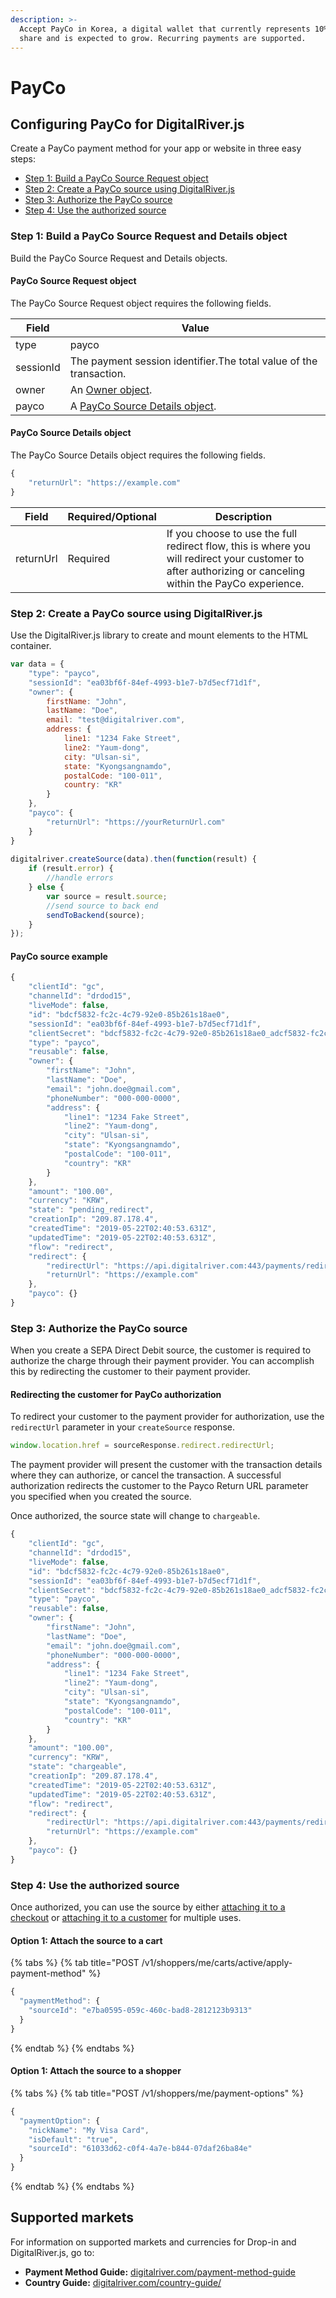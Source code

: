 ```yaml
---
description: >-
  Accept PayCo in Korea, a digital wallet that currently represents 10% market
  share and is expected to grow. Recurring payments are supported.
---
```


# PayCo

## Configuring PayCo for DigitalRiver.js

Create a PayCo payment method for your app or website in three easy steps:

* [Step 1: Build a PayCo Source Request object](korea-payco.md#step-1-build-a-payco-source-request-and-details-object)
* [Step 2: Create a PayCo source using DigitalRiver.js](korea-payco.md#step-2-create-a-payco-source-using-digitalriver-js)
* [Step 3: Authorize the PayCo source](korea-payco.md#step-3-authorize-the-payco-source)
* [Step 4: Use the authorized source](korea-payco.md#step-4-use-the-authorized-source)

### Step 1: Build a PayCo Source Request and Details object

Build the PayCo Source Request and Details objects.&#x20;

#### PayCo Source Request object

The PayCo Source Request object requires the following fields.

| Field     | Value                                                                        |
| --------- | ---------------------------------------------------------------------------- |
| type      | payco                                                                        |
| sessionId | The payment session identifier.The total value of the transaction.           |
| owner     | An [Owner object](common-payment-objects.md#owner-object).                   |
| payco     | A [PayCo Source Details object](korea-payco.md#payco-source-details-object). |

#### PayCo Source Details object

The PayCo Source Details object requires the following fields.

```javascript
{
    "returnUrl": "https://example.com"
}
```

| Field     | Required/Optional | Description                                                                                                                                               |
| --------- | ----------------- | --------------------------------------------------------------------------------------------------------------------------------------------------------- |
| returnUrl | Required          | If you choose to use the full redirect flow, this is where you will redirect your customer to after authorizing or canceling within the PayCo experience. |

### Step 2: Create a PayCo source using DigitalRiver.js

Use the DigitalRiver.js library to create and mount elements to the HTML container.

```javascript
var data = {
    "type": "payco",
    "sessionId": "ea03bf6f-84ef-4993-b1e7-b7d5ecf71d1f",
    "owner": {
        firstName: "John",
        lastName: "Doe",
        email: "test@digitalriver.com",
        address: {
            line1: "1234 Fake Street",
            line2: "Yaum-dong",
            city: "Ulsan-si",
            state: "Kyongsangnamdo",
            postalCode: "100-011",
            country: "KR"
        }
    },
    "payco": {
        "returnUrl": "https://yourReturnUrl.com"
    }
}
  
digitalriver.createSource(data).then(function(result) {
    if (result.error) {
        //handle errors
    } else {
        var source = result.source;
        //send source to back end
        sendToBackend(source);
    }
});
```

#### PayCo source example

```javascript
{
    "clientId": "gc",
    "channelId": "drdod15",
    "liveMode": false,
    "id": "bdcf5832-fc2c-4c79-92e0-85b261s18ae0",
    "sessionId": "ea03bf6f-84ef-4993-b1e7-b7d5ecf71d1f",    
    "clientSecret": "bdcf5832-fc2c-4c79-92e0-85b261s18ae0_adcf5832-fc2c-4c79-92e0-85b261s18ae0",
    "type": "payco",
    "reusable": false,
    "owner": {
        "firstName": "John",
        "lastName": "Doe",
        "email": "john.doe@gmail.com",
        "phoneNumber": "000-000-0000",
        "address": {
            "line1": "1234 Fake Street",
            "line2": "Yaum-dong",
            "city": "Ulsan-si",
            "state": "Kyongsangnamdo",
            "postalCode": "100-011",
            "country": "KR"
        }
    },
    "amount": "100.00",
    "currency": "KRW",
    "state": "pending_redirect",
    "creationIp": "209.87.178.4",
    "createdTime": "2019-05-22T02:40:53.631Z",
    "updatedTime": "2019-05-22T02:40:53.631Z",
    "flow": "redirect",
    "redirect": {
        "redirectUrl": "https://api.digitalriver.com:443/payments/redirects/06e428cf-e23e-4ee9-b64f-ce17de062fd1?apiKey=pk_test_6cb0fe9ce312d093a9ad906f6c589e2d",
        "returnUrl": "https://example.com"
    },
    "payco": {}
}
```

### Step 3: Authorize the PayCo source

When you create a SEPA Direct Debit source, the customer is required to authorize the charge through their payment provider. You can accomplish this by redirecting the customer to their payment provider.

#### Redirecting the customer for PayCo authorization

To redirect your customer to the payment provider for authorization, use the `redirectUrl` parameter in your `createSource` response.

```javascript
window.location.href = sourceResponse.redirect.redirectUrl;
```

The payment provider will present the customer with the transaction details where they can authorize, or cancel the transaction. A successful authorization redirects the customer to the Payco Return URL parameter you specified when you created the source.

Once authorized, the source state will change to `chargeable`.

```javascript
{
    "clientId": "gc",
    "channelId": "drdod15",
    "liveMode": false,
    "id": "bdcf5832-fc2c-4c79-92e0-85b261s18ae0",
    "sessionId": "ea03bf6f-84ef-4993-b1e7-b7d5ecf71d1f",    
    "clientSecret": "bdcf5832-fc2c-4c79-92e0-85b261s18ae0_adcf5832-fc2c-4c79-92e0-85b261s18ae0",
    "type": "payco",
    "reusable": false,
    "owner": {
        "firstName": "John",
        "lastName": "Doe",
        "email": "john.doe@gmail.com",
        "phoneNumber": "000-000-0000",
        "address": {
            "line1": "1234 Fake Street",
            "line2": "Yaum-dong",
            "city": "Ulsan-si",
            "state": "Kyongsangnamdo",
            "postalCode": "100-011",
            "country": "KR"
        }
    },
    "amount": "100.00",
    "currency": "KRW",
    "state": "chargeable",
    "creationIp": "209.87.178.4",
    "createdTime": "2019-05-22T02:40:53.631Z",
    "updatedTime": "2019-05-22T02:40:53.631Z",
    "flow": "redirect",
    "redirect": {
        "redirectUrl": "https://api.digitalriver.com:443/payments/redirects/06e428cf-e23e-4ee9-b64f-ce17de062fd1?apiKey=pk_test_6cb0fe9ce312d093a9ad906f6c589e2d",
        "returnUrl": "https://example.com"
    },
    "payco": {}
}
```

### Step 4: Use the authorized source

Once authorized, you can use the source by either [attaching it to a checkout](../../../cart/attaching-a-payment-method-to-a-cart-or-customer.md#attaching-a-payment-method-to-an-order-or-cart) or [attaching it to a customer](../../../cart/attaching-a-payment-method-to-a-cart-or-customer.md#attaching-a-payment-method-to-a-customer) for multiple uses.

#### Option 1: Attach the source to a cart

{% tabs %}
{% tab title="POST /v1/shoppers/me/carts/active/apply-payment-method" %}
```javascript
{
  "paymentMethod": {
    "sourceId": "e7ba0595-059c-460c-bad8-2812123b9313"
  }
}
```
{% endtab %}
{% endtabs %}

#### Option 1: Attach the source to a shopper

{% tabs %}
{% tab title="POST /v1/shoppers/me/payment-options" %}
```javascript
{
  "paymentOption": {
    "nickName": "My Visa Card",
    "isDefault": "true",
    "sourceId": "61033d62-c0f4-4a7e-b844-07daf26ba84e"
  }
}
```
{% endtab %}
{% endtabs %}

## Supported markets

For information on supported markets and currencies for Drop-in and DigitalRiver.js, go to:&#x20;

* **Payment Method Guide:** [digitalriver.com/payment-method-guide](https://www.digitalriver.com/payment-method-guide/)
* **Country Guide:** [digitalriver.com/country-guide/](https://www.digitalriver.com/country-guide/)
